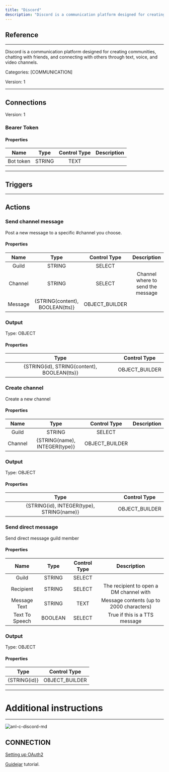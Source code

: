 ```yaml
---
title: "Discord"
description: "Discord is a communication platform designed for creating communities, chatting with friends, and connecting with others through text, voice, and video channels."
---
```

## Reference
<hr />

Discord is a communication platform designed for creating communities, chatting with friends, and connecting with others through text, voice, and video channels.


Categories: [COMMUNICATION]


Version: 1

<hr />



## Connections

Version: 1


### Bearer Token

#### Properties

|      Name      |     Type     |     Control Type     |     Description     |
|:--------------:|:------------:|:--------------------:|:-------------------:|
| Bot token | STRING | TEXT  |  |





<hr />



## Triggers



<hr />



## Actions


### Send channel message
Post a new message to a specific #channel you choose.

#### Properties

|      Name      |     Type     |     Control Type     |     Description     |
|:--------------:|:------------:|:--------------------:|:-------------------:|
| Guild | STRING | SELECT  |  |
| Channel | STRING | SELECT  |  Channel where to send the message  |
| Message | {STRING(content), BOOLEAN(tts)} | OBJECT_BUILDER  |  |


### Output



Type: OBJECT

#### Properties

|     Type     |     Control Type     |
|:------------:|:--------------------:|
| {STRING(id), STRING(content), BOOLEAN(tts)} | OBJECT_BUILDER  |





### Create channel
Create a new channel

#### Properties

|      Name      |     Type     |     Control Type     |     Description     |
|:--------------:|:------------:|:--------------------:|:-------------------:|
| Guild | STRING | SELECT  |  |
| Channel | {STRING(name), INTEGER(type)} | OBJECT_BUILDER  |  |


### Output



Type: OBJECT

#### Properties

|     Type     |     Control Type     |
|:------------:|:--------------------:|
| {STRING(id), INTEGER(type), STRING(name)} | OBJECT_BUILDER  |





### Send direct message
Send direct message guild member

#### Properties

|      Name      |     Type     |     Control Type     |     Description     |
|:--------------:|:------------:|:--------------------:|:-------------------:|
| Guild | STRING | SELECT  |  |
| Recipient | STRING | SELECT  |  The recipient to open a DM channel with  |
| Message Text | STRING | TEXT  |  Message contents (up to 2000 characters)  |
| Text To Speech | BOOLEAN | SELECT  |  True if this is a TTS message  |


### Output



Type: OBJECT

#### Properties

|     Type     |     Control Type     |
|:------------:|:--------------------:|
| {STRING(id)} | OBJECT_BUILDER  |





<hr />

# Additional instructions
<hr />

![anl-c-discord-md](https://static.scarf.sh/a.png?x-pxid=8dad9aeb-34e5-47b6-917f-5423fe8d2b0c)
## CONNECTION

[Setting up OAuth2](https://discordjs.guide/preparations/adding-your-bot-to-servers.html#bot-invite-links)

[Guidejar](https://guidejar.com/guides/31087152-2446-4f70-a391-79f49c45190a) tutorial.
